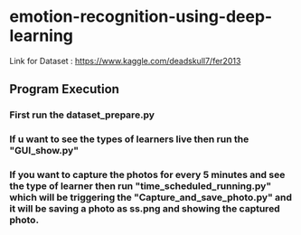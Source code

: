 # emotion-recognition-using-deep-learning

Link for Dataset : https://www.kaggle.com/deadskull7/fer2013

## Program Execution

### First run the dataset_prepare.py

### If u want to see the types of learners live then run the "GUI_show.py"

### If you want to capture the photos for every 5 minutes and see the type of learner then run "time_scheduled_running.py" which will be triggering the "Capture_and_save_photo.py" and it will be saving a photo as ss.png and showing the captured photo.
